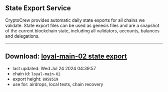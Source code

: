 ## State Export Service
CryptoCrew provides automatic daily state exports for all chains we validate. State export files can be used as genesis files and are a snapshot of the current blockchain state, including all validators, accounts, balances and delegations.

---
**Download: [loyal-main-02 state export](https://dl-eu2.ccvalidators.com/SERVICE/loyal/loyal-main-02_export_8958519.json)**
---

- last updated: Wed Jul 24 2024 04:39:57
- chain id: `loyal-main-02`
- export height: `8958519`
- use for: airdrops, local tests, chain recovery

